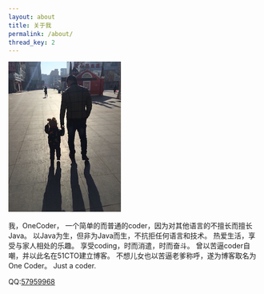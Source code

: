 ```yaml
---
layout: about
title: 关于我
permalink: /about/
thread_key: 2
---
```


![](/images/beiying.jpeg)

我，OneCoder， 一个简单的而普通的coder，因为对其他语言的不擅长而擅长Java。 以Java为生，但非为Java而生，不抗拒任何语言和技术。 热爱生活，享受与家人相处的乐趣。 享受coding，时而消遣，时而奋斗。 曾以苦逼coder自嘲，并以此名在51CTO建立博客。 不想儿女也以苦逼老爹称呼，遂为博客取名为One Coder。 Just a coder.

QQ:[57959968](http://sighttp.qq.com/authd?IDKEY=d4042de87d3e305ee0aec0492e660fa65d2c8890afde394b)
